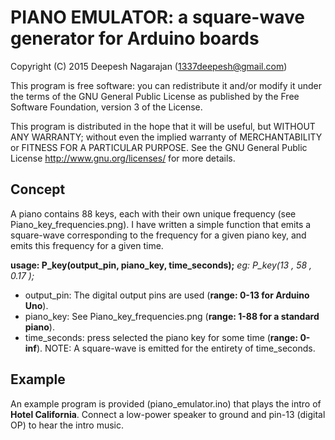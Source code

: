 PIANO EMULATOR: a square-wave generator for Arduino boards
==============

Copyright (C) 2015 Deepesh Nagarajan (1337deepesh@gmail.com)

This program is free software: you can redistribute it and/or modify
it under the terms of the GNU General Public License as published by
the Free Software Foundation, version 3 of the License.

This program is distributed in the hope that it will be useful, but 
WITHOUT ANY WARRANTY; without even the implied warranty of
MERCHANTABILITY or FITNESS FOR A PARTICULAR PURPOSE.
See the GNU General Public License <http://www.gnu.org/licenses/>
for more details.

Concept
--------------

A piano contains 88 keys, each with their own unique frequency
(see Piano_key_frequencies.png). I have written a simple function that
emits a square-wave corresponding to the frequency for a given piano key,
and emits this frequency for a given time.

**usage: P_key(output_pin, piano_key, time_seconds);**
*eg:    P_key(13        , 58       , 0.17        );*
- output_pin: The digital output pins are used (**range: 0-13 for Arduino Uno**).
- piano_key: See Piano_key_frequencies.png (**range: 1-88 for a standard piano**).
- time_seconds: press selected the piano key for some time (**range: 0-inf**).
  NOTE: A square-wave is emitted for the entirety of time_seconds.

Example
--------------

An example program is provided (piano_emulator.ino) that plays the intro of 
**Hotel California**. Connect a low-power speaker to ground and pin-13 (digital OP) 
to hear the intro music.

